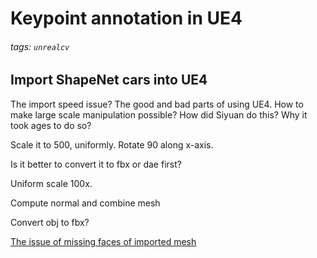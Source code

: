 # Keypoint annotation in UE4


###### tags: `unrealcv`

## Import ShapeNet cars into UE4

The import speed issue? The good and bad parts of using UE4. How to make large scale manipulation possible? How did Siyuan do this? Why it took ages to do so?

Scale it to 500, uniformly. Rotate 90 along x-axis.

Is it better to convert it to fbx or dae first?

Uniform scale 100x.

Compute normal and combine mesh

Convert obj to fbx?

[The issue of missing faces of imported mesh](https://forums.unrealengine.com/showthread.php?31082-Meshes-with-missing-faces)